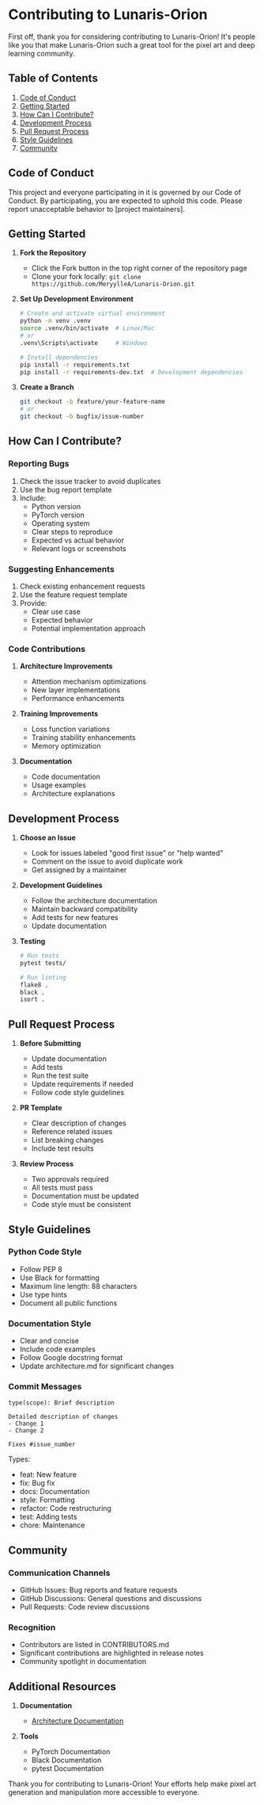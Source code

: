 # Contributing to Lunaris-Orion

First off, thank you for considering contributing to Lunaris-Orion! It's people like you that make Lunaris-Orion such a great tool for the pixel art and deep learning community.

## Table of Contents

1. [Code of Conduct](#code-of-conduct)
2. [Getting Started](#getting-started)
3. [How Can I Contribute?](#how-can-i-contribute)
4. [Development Process](#development-process)
5. [Pull Request Process](#pull-request-process)
6. [Style Guidelines](#style-guidelines)
7. [Community](#community)

## Code of Conduct

This project and everyone participating in it is governed by our Code of Conduct. By participating, you are expected to uphold this code. Please report unacceptable behavior to [project maintainers].

## Getting Started

1. **Fork the Repository**
   - Click the Fork button in the top right corner of the repository page
   - Clone your fork locally: `git clone https://github.com/MeryylleA/Lunaris-Orion.git`

2. **Set Up Development Environment**
   ```bash
   # Create and activate virtual environment
   python -m venv .venv
   source .venv/bin/activate  # Linux/Mac
   # or
   .venv\Scripts\activate     # Windows

   # Install dependencies
   pip install -r requirements.txt
   pip install -r requirements-dev.txt  # Development dependencies
   ```

3. **Create a Branch**
   ```bash
   git checkout -b feature/your-feature-name
   # or
   git checkout -b bugfix/issue-number
   ```

## How Can I Contribute?

### Reporting Bugs
1. Check the issue tracker to avoid duplicates
2. Use the bug report template
3. Include:
   - Python version
   - PyTorch version
   - Operating system
   - Clear steps to reproduce
   - Expected vs actual behavior
   - Relevant logs or screenshots

### Suggesting Enhancements
1. Check existing enhancement requests
2. Use the feature request template
3. Provide:
   - Clear use case
   - Expected behavior
   - Potential implementation approach

### Code Contributions
1. **Architecture Improvements**
   - Attention mechanism optimizations
   - New layer implementations
   - Performance enhancements

2. **Training Improvements**
   - Loss function variations
   - Training stability enhancements
   - Memory optimization

3. **Documentation**
   - Code documentation
   - Usage examples
   - Architecture explanations

## Development Process

1. **Choose an Issue**
   - Look for issues labeled "good first issue" or "help wanted"
   - Comment on the issue to avoid duplicate work
   - Get assigned by a maintainer

2. **Development Guidelines**
   - Follow the architecture documentation
   - Maintain backward compatibility
   - Add tests for new features
   - Update documentation

3. **Testing**
   ```bash
   # Run tests
   pytest tests/
   
   # Run linting
   flake8 .
   black .
   isort .
   ```

## Pull Request Process

1. **Before Submitting**
   - Update documentation
   - Add tests
   - Run the test suite
   - Update requirements if needed
   - Follow code style guidelines

2. **PR Template**
   - Clear description of changes
   - Reference related issues
   - List breaking changes
   - Include test results

3. **Review Process**
   - Two approvals required
   - All tests must pass
   - Documentation must be updated
   - Code style must be consistent

## Style Guidelines

### Python Code Style
- Follow PEP 8
- Use Black for formatting
- Maximum line length: 88 characters
- Use type hints
- Document all public functions

### Documentation Style
- Clear and concise
- Include code examples
- Follow Google docstring format
- Update architecture.md for significant changes

### Commit Messages
```
type(scope): Brief description

Detailed description of changes
- Change 1
- Change 2

Fixes #issue_number
```

Types:
- feat: New feature
- fix: Bug fix
- docs: Documentation
- style: Formatting
- refactor: Code restructuring
- test: Adding tests
- chore: Maintenance

## Community

### Communication Channels
- GitHub Issues: Bug reports and feature requests
- GitHub Discussions: General questions and discussions
- Pull Requests: Code review discussions

### Recognition
- Contributors are listed in CONTRIBUTORS.md
- Significant contributions are highlighted in release notes
- Community spotlight in documentation

## Additional Resources

1. **Documentation**
   - [Architecture Documentation](architecture.md)

2. **Tools**
   - PyTorch Documentation
   - Black Documentation
   - pytest Documentation

Thank you for contributing to Lunaris-Orion! Your efforts help make pixel art generation and manipulation more accessible to everyone. 
